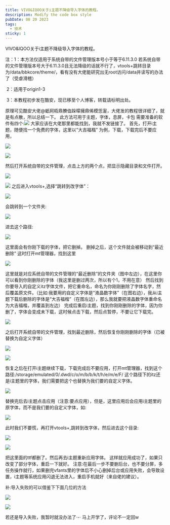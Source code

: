 ```yaml
---
title: VIVO&IQOO关于i主题不降级导入字体的教程。
description: Modify the code box style
pubDate: 08 20 2023
tags:
  - 技术
sticky: 1
---
```




VIVO&IQOO关于i主题不降级导入字体的教程。

注：1：本方法仅适用于系统自带的文件管理版本号小于等于6.11.3.0
            若系统自带的文件管理版本号大于6.11.3.0且无法降级的话就不行了，vtools+跳转目录为/data/bbkcore/theme/，看有没有大佬能研究出无root访问/data并读写的办法了（受虐滑稽）

​		2：适用于origin1-3

​		3：本教程初步发在酷安，现已移至个人博客，转载请标明出处。



原理可见酷安大佬@蚔牁枑鼎賸侐跺曚擁鼎俙模恁寁，大佬发的教程很详细了，就是有点散，所以总结一下。
此方法可用于主题，字体，息屏，卡包
需要准备的软件有四个:![](https://cdn.jsdelivr.net/gh/JinHao0007/Blog@main/111.jpeg)
大家应该在大佬那里都能找到，我就不发链接了。
首先，打开i主题，随便找一个免费的字体，这里以“大吉福楷”
为例，下载，下载完后不要应用，


![](https://cdn.jsdelivr.net/gh/JinHao0007/Blog@main/2.jpeg)

![](https://cdn.jsdelivr.net/gh/JinHao0007/Blog@main/3.jpeg)

然后打开系统自带的文件管理，点击上方的两个点，把显示隐藏目录和文件打开。

![](https://cdn.jsdelivr.net/gh/JinHao0007/Blog@main/16.jpeg)



![](https://cdn.jsdelivr.net/gh/JinHao0007/Blog@main/15.jpeg)
之后进入vtools+,选择“跳转到改字体”：

![](https://cdn.jsdelivr.net/gh/JinHao0007/Blog@main/7.jpeg)

会跳转到一个文件夹:

![](https://cdn.jsdelivr.net/gh/JinHao0007/Blog@main/9.jpeg)

进去这个路径:



![](https://cdn.jsdelivr.net/gh/JinHao0007/Blog@main/5.jpeg)

这里面会有你刚下载的字体，把它删掉。
删掉之后，这个文件就会被移动到“最近删除”
这时打开mt管理器，找到这里

![](https://cdn.jsdelivr.net/gh/JinHao0007/Blog@main/14.jpeg)



这里就是对应系统自带的文件管理的“最近删除”的文件夹（图中左边），在这里你可以看到你刚删除的字体（我这里是删过两次，所以有个1，不用在意）
然后找到你要导入的自定义itz字体文件，把它重命名，命名为你刚刚删除了字体名字，然后覆盖原文件。（比如:我要用的自定义字体是“液晶数字体”（在图右边），我从i主题下载后删除的字体是“大吉福楷”（在图左边），那么我就要把液晶数字体重命名为大吉福楷，并覆盖到左边）
完成后重启i主题，找到你刚刚删除的字体，因为你删了，字体会变成未下载，这时候点击下载，然后点暂停，不要让它下载完。

![](https://cdn.jsdelivr.net/gh/JinHao0007/Blog@main/11.jpeg)

之后打开系统自带的文件管理，找到最近删除，然后恢复你刚刚删除的字体（已被替换为自定义字体）



![](https://cdn.jsdelivr.net/gh/JinHao0007/Blog@main/13.jpeg)




![](https://cdn.jsdelivr.net/gh/JinHao0007/Blog@main/4.jpeg)


恢复之后在打开i主题继续下载，下载完成后不要应用，打开mt管理器，找到这个路径:/storage/emulated/0/.dwd/c/o/m/b/b/k/t/h/e/m/e/F/
这个路径下的itz还是i主题里的字体，我们需要把这个也替换为我们要的自定义字体。

![](https://cdn.jsdelivr.net/gh/JinHao0007/Blog@main/17.jpeg)

替换完后去i主题点击应用（注意:要点应用），但是，这里应用后会应用i主题里的原字体，而不是我们要的自定义字体，如:



![](https://cdn.jsdelivr.net/gh/JinHao0007/Blog@main/6.jpeg)

此时我们不要慌，再打开vtools+,跳转到改字体，然后进去这个目录:

![](https://cdn.jsdelivr.net/gh/JinHao0007/Blog@main/12.jpeg)

![](https://cdn.jsdelivr.net/gh/JinHao0007/Blog@main/10.jpeg)

把这里面的ttf都删了。然后再去i主题重新应用字体。
这样就应用成功了，如果只改变了部分字体，重启一下就好。
注意:在最后一步不要删后台，也不要分屏，多任务操作就行，如果删完vfants里的字体后不小心删掉后台或应用失败，会导致设置，i主题等系统应用闪退无法进入，重启手机就好（来自佬的建议）。

补:导入失败的可以借鉴下下面几位的方法

![](https://cdn.jsdelivr.net/gh/JinHao0007/Blog@main/8.jpeg)


![](https://cdn.jsdelivr.net/gh/JinHao0007/Blog@main/18.jpeg)

若还是导入失败，我暂时就没办法了·-·
马上开学了，评论不一定回w